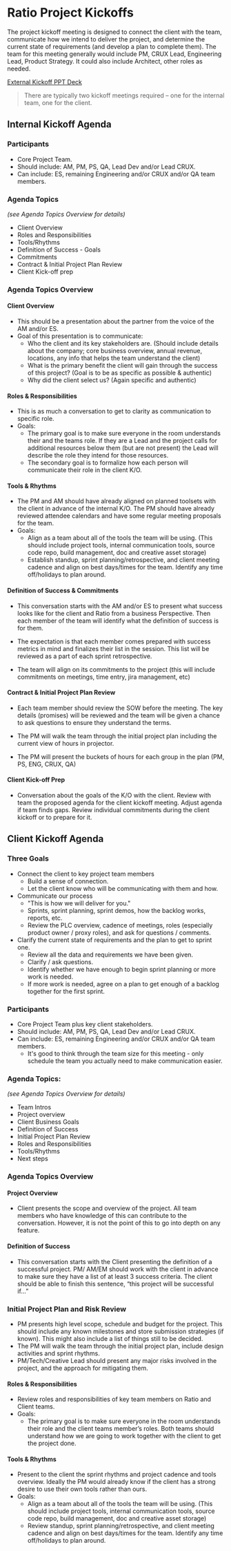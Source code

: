 Ratio Project Kickoffs
=
The project kickoff meeting is designed to connect the client with the team, communicate how we intend to deliver the project, and determine the current state of requirements (and develop a plan to complete them). The team for this meeting generally would include PM, CRUX Lead, Engineering Lead, Product Strategy. It could also include Architect, other roles as needed.

[External Kickoff PPT Deck](https://weareratio.sharepoint.com/delivery/_layouts/15/WopiFrame.aspx?sourcedoc=%7b9BF674D2-C54A-4975-8DEF-A15DDC042946%7d&file=External%20kickoff%20Deck%20Template.pptx&action=default)

> There are typically two kickoff meetings required – one for the internal team, one for the client.

Internal Kickoff Agenda
-
### Participants 
+ Core Project Team.
+ Should include: AM, PM, PS, QA, Lead Dev and/or Lead CRUX.
+ Can include: ES, remaining Engineering and/or CRUX and/or QA team members.
  
### Agenda Topics 
*(see Agenda Topics Overview for details)*
+ Client Overview
+ Roles and Responsibilities
+ Tools/Rhythms
+ Definition of Success - Goals
+ Commitments
+ Contract & Initial Project Plan Review
+ Client Kick-off prep

### Agenda Topics Overview

#### Client Overview
+ This should be a presentation about the partner from the voice of the AM and/or ES.
+ Goal of this presentation is to communicate:
  + Who the client and its key stakeholders are. (Should include details about the company; core business overview, annual revenue, locations, any info that helps the team understand the client)
  + What is the primary benefit the client will gain through the success of this project? (Goal is to be as specific as possible & authentic)
  + Why did the client select us? (Again specific and authentic)

#### Roles & Responsibilities

+ This is as much a conversation to get to clarity as communication to specific role.
+ Goals:
  + The primary goal is to make sure everyone in the room understands their and the teams role. If they are a Lead and the project calls for additional resources below them (but are not present) the Lead will describe the role they intend for those resources.
  + The secondary goal is to formalize how each person will communicate their role in the client K/O.

#### Tools & Rhythms
+ The PM and AM should have already aligned on planned toolsets with the client in advance of the internal K/O. The PM should have already reviewed attendee calendars and have some regular meeting proposals for the team.
+ Goals:
  + Align as a team about all of the tools the team will be using. (This should include project tools, internal communication tools, source code repo, build management, doc and creative asset storage)
  + Establish standup, sprint planning/retrospective, and client meeting cadence and align on best days/times for the team. Identify any time off/holidays to plan around.

#### Definition of Success & Commitments

+ This conversation starts with the AM and/or ES to present what success looks like for the client and Ratio from a business Perspective. Then each member of the team will identify what the definition of success is for them.

+ The expectation is that each member comes prepared with success metrics in mind and finalizes their list in the session. This list will be reviewed as a part of each sprint retrospective.

+ The team will align on its commitments to the project (this will include commitments on meetings, time entry, jira management, etc)

#### Contract & Initial Project Plan Review 
+ Each team member should review the SOW before the meeting. The key details (promises) will be reviewed and the team will be given a chance to ask questions to ensure they understand the terms.

+ The PM will walk the team through the initial project plan including the current view of hours in projector.

+ The PM will present the buckets of hours for each group in the plan (PM, PS, ENG, CRUX, QA)

#### Client Kick-off Prep

+ Conversation about the goals of the K/O with the client. Review with team the proposed agenda for the client kickoff meeting. Adjust agenda if team finds gaps. Review individual commitments during the client kickoff or to prepare for it.


Client Kickoff Agenda
-
### Three Goals
+ Connect the client to key project team members
  + Build a sense of connection.
  + Let the client know who will be communicating with them and how.
+ Communicate our process
  + "This is how we will deliver for you."
  + Sprints, sprint planning, sprint demos, how the backlog works, reports, etc.
  + Review the PLC overview, cadence of meetings, roles (especially product owner / proxy roles), and ask for questions / comments.
+ Clarify the current state of requirements and the plan to get to sprint one.
  + Review all the data and requirements we have been given.
  + Clarify / ask questions.
  + Identify whether we have enough to begin sprint planning or more work is needed.
  + If more work is needed, agree on a plan to get enough of a backlog together for the first sprint.

### Participants
+ Core Project Team plus key client stakeholders.
+ Should include: AM, PM, PS, QA, Lead Dev and/or Lead CRUX.
+ Can include: ES, remaining Engineering and/or CRUX and/or QA team members.
  + It's good to think through the team size for this meeting - only schedule the team you actually need to make communication easier.

### Agenda Topics:
*(see Agenda Topics Overview for details)*
+ Team Intros
+ Project overview
+ Client Business Goals
+ Definition of Success
+ Initial Project Plan Review
+ Roles and Responsibilities
+ Tools/Rhythms
+ Next steps
  
### Agenda Topics Overview
#### Project Overview
+ Client presents the scope and overview of the project. All team members who have knowledge of this can contribute to the conversation. However, it is not the point of this to go into depth on any feature.

#### Definition of Success
+ This conversation starts with the Client presenting the definition of a successful project. PM/ AM/EM should work with the client in advance to make sure they have a list of at least 3 success criteria. The client should be able to finish this sentence, “this project will be successful if…”

### Initial Project Plan and Risk Review
+ PM presents high level scope, schedule and budget for the project. This should include any known milestones and store submission strategies (if known). This might also include a list of things still to be decided.
+ The PM will walk the team through the initial project plan, include design activities and sprint rhythms.
+ PM/Tech/Creative Lead should present any major risks involved in the project, and the approach for mitigating them.

#### Roles & Responsibilities
+ Review roles and responsibilities of key team members on Ratio and Client teams.
+ Goals:
  + The primary goal is to make sure everyone in the room understands their role and the client teams member’s roles. Both teams should understand how we are going to work together with the client to get the project done.

#### Tools & Rhythms
+ Present to the client the sprint rhythms and project cadence and tools overview. Ideally the PM would already know if the client has a strong desire to use their own tools rather than ours.
+ Goals:
  + Align as a team about all of the tools the team will be using. (This should include project tools, internal communication tools, source code repo, build management, doc and creative asset storage)
  + Review standup, sprint planning/retrospective, and client meeting cadence and align on best days/times for the team. Identify any time off/holidays to plan around.
